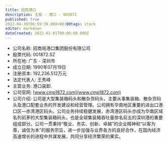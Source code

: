 ```yaml
---
title: 招商港口
description: 主板 - 港口 - 001872
published: true
2022-04-30T06:59:39.000+08:00tags: stock
editor: markdown
dateCreated: 2022-01-01T00:00:00.000Z
---
```


- 公司名称: 招商局港口集团股份有限公司
- 股票代码: 001872.SZ
- 所在地: 广东 - 深圳市
- 成立日期: 1990年07月19日
- 注册资本: 192,236.512万元
- 法定代表人: 王秀峰
- 主营业务: 港口装卸.
- 公司官网: [www.cmp1872.com](www.cmp1872.com)
- 公司介绍: 公司是大型集装箱码头和散杂货码头，主要从事集装箱、散杂货码头及港口配套业务的开发建设和经营管理。公司拥有华南地区重要的进出口港口区—赤湾港区码头。公司业务持续稳健发展，赤湾港区码头亦成为华南区域名列前茅的大型集装箱码头，也是全球集装箱吞吐量排名前五的深圳港的重要组成部分。公司一贯秉持“敬业、务实、创新、卓越”的企业精神和“以客为尊，诚信为本”的服务宗旨，进一步加强与业界各方的良好合作，在国内经济高速增长的进程中共谋发展，共同分享经济繁荣的果实。


